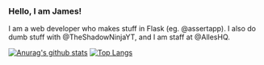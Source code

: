 ### Hello, I am James!

<!--
**onlytruejames/onlytruejames** is a ✨ _special_ ✨ repository because its `README.md` (this file) appears on your GitHub profile.

Here are some ideas to get you started:

- 🔭 I’m currently working on ...
- 🌱 I’m currently learning ...
- 👯 I’m looking to collaborate on ...
- 🤔 I’m looking for help with ...
- 💬 Ask me about ...
- 📫 How to reach me: ...
- 😄 Pronouns: ...
- ⚡ Fun fact: ...
-->

I am a web developer who makes stuff in Flask (eg. @assertapp). I also do dumb stuff with @TheShadowNinjaYT, and I am staff at @AllesHQ.

[![Anurag's github stats](https://github-readme-stats.vercel.app/api?username=onlytruejames)](https://github.com/anuraghazra/github-readme-stats)
[![Top Langs](https://github-readme-stats.vercel.app/api/top-langs/?username=onlytruejames)](https://github.com/anuraghazra/github-readme-stats)
